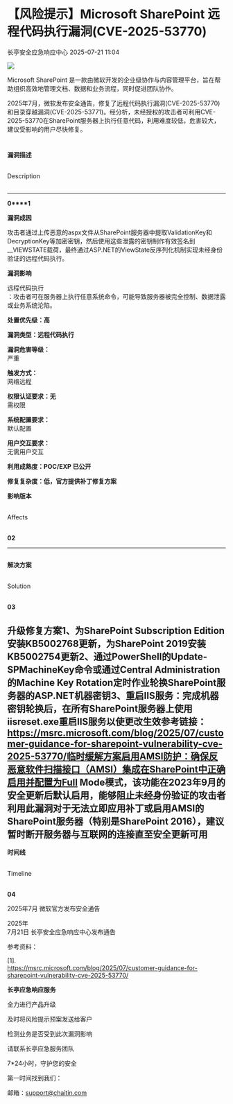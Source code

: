 #  【风险提示】Microsoft SharePoint 远程代码执行漏洞(CVE-2025-53770)  
 长亭安全应急响应中心   2025-07-21 11:04  
  
![](https://mmbiz.qpic.cn/sz_mmbiz_png/FOh11C4BDicRWptkga8THjVDamfVQnsU5PjgFvPcZVicPh4QibASaM7iblfX9wiahjcvBYnCWLIafLuwYYckCXpDqlg/640?wx_fmt=png&from=appmsg "")  
  
  
Microsoft SharePoint 是一款由微软开发的企业级协作与内容管理平台，旨在帮助组织高效地管理文档、数据和业务流程，同时促进团队协作。  
  
  
2025年7月，微软发布安全通告，修复了远程代码执行漏洞(CVE-2025-53770) 和目录穿越漏洞(CVE-2025-53771)。经分析，未经授权的攻击者可利用CVE-2025-53770在SharePoint服务器上执行任意代码，利用难度较低，危害较大，建议受影响的用户尽快修复。  
  
  
#   
  
  
**漏洞描述**  
  
   
Description  
   
  
  
  
****  
**0****1**  
  
**漏洞成因**  
  
攻击者通过上传恶意的aspx文件从SharePoint服务器中提取ValidationKey和DecryptionKey等加密密钥，然后使用这些泄露的密钥制作有效签名到__VIEWSTATE载荷，最终通过ASP.NET的ViewState反序列化机制实现未经身份验证的远程代码执行。  
  
**漏洞影响**  
  
远程代码执行  
：攻击者可在服务器上执行任意系统命令，可能导致服务器被完全控制、数据泄露或业务系统沦陷。  
  
  
**处置优先级：高**  
  
**漏洞类型：远程代码执行**  
  
**漏洞危害等级：**  
严重  
  
**触发方式：**  
网络远程  
  
**权限认证要求：无**  
需权限  
  
**系统配置要求：**  
默认配置  
  
**用户交互要求：**  
无需用户交互  
  
**利用成熟度：POC/EXP 已公开**  
  
**修复复杂度：低，官方提供补丁修复方案**  
  
  
  
  
  
**影响版本**  
  
   
Affects  
   
  
  
  
  
**02**  
  
****  
```
```  
  
**解决方案**  
  
   
Solution  
   
  
  
  
**03**  
  
##   
## 升级修复方案1、为SharePoint Subscription Edition安装KB5002768更新，为SharePoint 2019安装KB5002754更新2、通过PowerShell的Update-SPMachineKey命令或通过Central Administration的Machine Key Rotation定时作业轮换SharePoint服务器的ASP.NET机器密钥3、重启IIS服务：完成机器密钥轮换后，在所有SharePoint服务器上使用iisreset.exe重启IIS服务以使更改生效参考链接：https://msrc.microsoft.com/blog/2025/07/customer-guidance-for-sharepoint-vulnerability-cve-2025-53770/临时缓解方案启用AMSI防护：确保反恶意软件扫描接口（AMSI）集成在SharePoint中正确启用并配置为Full Mode模式，该功能在2023年9月的安全更新后默认启用，能够阻止未经身份验证的攻击者利用此漏洞对于无法立即应用补丁或启用AMSI的SharePoint服务器（特别是SharePoint 2016），建议暂时断开服务器与互联网的连接直至安全更新可用  
  
  
**时间线**  
  
   
Timeline  
   
  
  
  
**04**  
  
2025年7月 微软官方发布安全通告  
  
2025年  
7月21日 长亭安全应急响应中心发布通告  
  
  
  
参考资料：  
  
[1].  
https://msrc.microsoft.com/blog/2025/07/customer-guidance-for-sharepoint-vulnerability-cve-2025-53770/  
  
  
**长亭应急响应服务**  
  
  
  
  
全力进行产品升级  
  
及时将风险提示预案发送给客户  
  
检测业务是否受到此次漏洞影响  
  
请联系长亭应急服务团队  
  
7*24小时，守护您的安全  
  
  
第一时间找到我们：  
  
邮箱：support@chaitin.com  
  
